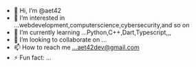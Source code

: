 - 👋 Hi, I’m @aet42
- 👀 I’m interested in ...webdevelopment,computerscience,cybersecurity,and so on
- 🌱 I’m currently learning ...Python,C++,Dart,Typescript,,,
- 💞️ I’m looking to collaborate on ...
- 📫 How to reach me ...aet42dev@gmail.com
- ⚡ Fun fact: ...

<!---
aet42/aet42 is a ✨ special ✨ repository because its `README.md` (this file) appears on your GitHub profile.
You can click the Preview link to take a look at your changes.
--->
